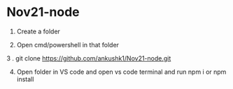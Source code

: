 # Nov21-node


1. Create a folder 

2. Open cmd/powershell in that folder

3 . git clone https://github.com/ankushk1/Nov21-node.git

4. Open folder in VS code and open vs code terminal and run npm i or npm install
